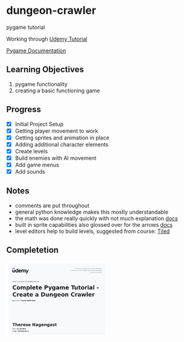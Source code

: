 # dungeon-crawler
pygame tutorial

Working through [Udemy Tutorial](https://www.udemy.com/course/pygame-dungeon-crawler/)

[Pygame Documentation](https://www.pygame.org/docs/)

## Learning Objectives
1. pygame functionality
2. creating a basic functioning game

## Progress
- [x] Initial Project Setup
- [x] Getting player movement to work
- [x] Getting sprites and animation in place
- [x] Adding additional character elements
- [x] Create levels
- [x] Build enemies with AI movement
- [x] Add game menus
- [x] Add sounds

## Notes
- comments are put throughout
- general python knowledge makes this mostly understandable
- the math was done really quickly with not much explanation [docs](https://www.pygame.org/docs/ref/math.html)
- built in sprite capabilities also glossed over for the arrows [docs](https://www.pygame.org/docs/ref/sprite.html)
- level editors help to build levels, suggested from course: [Tiled](https://www.mapeditor.org/)

## Completetion
<img src="cert.jpg" height="200" />